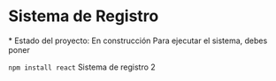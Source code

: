 <h1> Sistema de Registro </h1>
* Estado del proyecto: En construcción
Para ejecutar el sistema, debes poner 


```npm install react```
Sistema de registro 2
